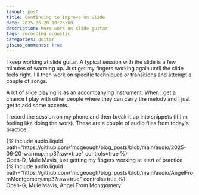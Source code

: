 ```yaml
---
layout: post
title: Continuing to Improve on Slide
date: 2025-06-20 10:25:00
description: More work on slide guitar
tags: recording acoustic
categories: guitar
giscus_comments: true
---
```


I keep working at slide guitar. A typical session with the slide is a few minutes of warming up. Just get my fingers working again until the slide feels right. I'll then work on specific techniques or transitions and attempt a couple of songs.

A lot of slide playing is as an accompanying instrument. When I get a chance I play with other people where they can carry the melody and I just get to add some accents.

I record the session on my phone and then break it up into snippets (if I'm feeling like doing the work). These are a couple of audio files from today's practice.

<div class="row mt-3">
    <div class="col-sm mt-3 mt-md-0">
        {% include audio.liquid path="https://github.com/fmcgeough/blog_posts/blob/main/audio/2025-06-20-warmup.mp3?raw=true" controls=true %}
    </div>
</div>
<div class="caption">
    Open-D, Mule Mavis, just getting my fingers working at start of practice
</div>

<div class="row mt-3">
    <div class="col-sm mt-3 mt-md-0">
        {% include audio.liquid path="https://github.com/fmcgeough/blog_posts/blob/main/audio/AngelFromMontgomery.mp3?raw=true" controls=true %}
    </div>
</div>
<div class="caption">
    Open-G, Mule Mavis, Angel From Montgomery
</div>
